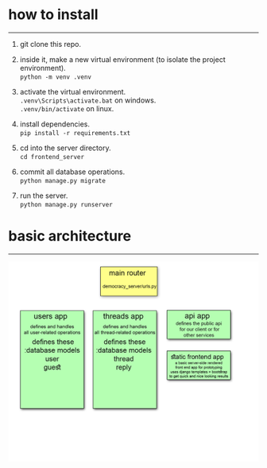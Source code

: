 # how to install
---

1. git clone this repo.

2. inside it, make a new virtual environment (to isolate the project environment).   
`python -m venv .venv`

3. activate the virtual environment.   
`.venv\Scripts\activate.bat` on windows.   
`.venv/bin/activate` on linux.

3. install dependencies.   
`pip install -r requirements.txt`   

4. cd into the server directory.   
`cd frontend_server`

5. commit all database operations.   
`python manage.py migrate`

6. run the server.   
`python manage.py runserver`   


# basic architecture
---

![website architecture](./documentation/project_architecture.jpg)